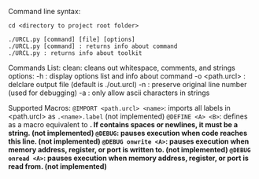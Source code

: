 Command line syntax:

```
cd <directory to project root folder>

./URCL.py [command] [file] [options]
./URCL.py [command] : returns info about command
./URCL.py : returns info about toolkit
```

Commands List:
  clean: cleans out whitespace, comments, and strings
    options:
      -h : display options list and info about command
      -o <path.urcl> : delclare output file (default is ./out.urcl)
      -n : preserve original line number (used for debugging)
      -a : only allow ascii characters in strings

Supported Macros:
  `@IMPORT <path.urcl> <name>`: imports all labels in <path.urcl> as `.<name>.label` (not implemented)
  `@DEFINE <A> <B>`: defines <A> as a macro equivalent to <B>. If <B> contains spaces or newlines, it must be a string. (not implemented)
  `@DEBUG`: pauses execution when code reaches this line. (not implemented)
  `@DEBUG onwrite <A>`: pauses execution when memory address, register, or port <A> is written to. (not implemented)
  `@DEBUG onread <A>`: pauses execution when memory address, register, or port <A> is read from. (not implemented)